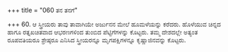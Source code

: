 +++
title = "060 ತನ ತನಗೆ"

+++
60. ಆ ಸ್ತ್ರೀಯರು ತಾವು ತಾವಾಗಿಯೇ ಅರ್ಜುನನ ಮೇಲೆ ಹೂಮಳೆಯನ್ನು ಕರೆದರು. ಹೊಳೆಯುವ ಚಿನ್ನದ ಹಾಗೂ ರತ್ನಖಚಿತವಾದ ಆಭರಣಗಳಿಂದ ತುಂಬಿದ ಪೆಟ್ಟಿಗೆಗಳನ್ನು ಕೊಟ್ಟರು. ತಮ್ಮ ದೇಶದಲ್ಲೇ ಅತ್ಯಂತ ರೂಪವತಿಯರೂ ಶ್ರೇಷ್ಠರೂ ಎನಿಸಿದ ಸ್ತ್ರೀಯರನ್ನೂ ಮೃಗಪಕ್ಷಿಗಳನ್ನೂ ಕೃಷ್ಣಾಜಿನವನ್ನು ಕೊಟ್ಟರು.